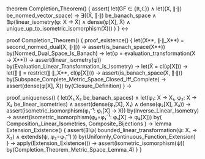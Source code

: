 theorem Completion_Theorem() {
  assert(
    let(GF ∈ {ℝ,ℂ}) ∧
    let((X, ∥·∥) be_normed_vector_space) →
    ∃((X̃, ∥̃·∥) be_banach_space ∧ 
       ∃φ(linear_isometry(φ: X → X̃) ∧ 
          dense(φ[X], X̃) ∧
          unique_up_to_isometric_isomorphism(X̃)))
  )
} ↔

proof Completion_Theorem() {
  proof_existence() {
    let((X**, ∥·∥_X**) = second_normed_dual(X, ∥·∥)) →
    assert(is_banach_space(X**)) by(Normed_Dual_Space_Is_Banach) →
    let(φ = evaluation_transformation(X → X**)) →
    assert(linear_isometry(φ)) by(Evaluation_Linear_Transformation_Is_Isometry) →
    let(X̃ = cl(φ[X])) →
    let(∥̃·∥ = restrict(∥·∥_X**, cl(φ[X]))) →
    assert(is_banach_space(X̃, ∥̃·∥)) by(Subspace_Complete_Metric_Space_Closed_Iff_Complete) →
    assert(dense(φ[X], X̃)) by(Closure_Definition)
  } →

  proof_uniqueness() {
    let(X₁,X₂ be_banach_spaces) ∧
    let(φ₁: X → X₁, φ₂: X → X₂ be_linear_isometries) ∧
    assert(dense(φ₁[X], X₁) ∧ dense(φ₂[X], X₂)) →
    assert(isometric_isomorphism(φ₁⁻¹: φ₁[X] → X)) by(Inverse_Linear_Isometry) →
    assert(isometric_isomorphism(φ₂∘φ₁⁻¹: φ₁[X] → φ₂[X])) by(
      Composition_Linear_Isometries,
      Composite_Bijections
    ) →
    lemma Extension_Existence() {
      assert(∃!ψ(
        bounded_linear_transformation(ψ: X₁ → X₂) ∧
        extends(ψ, φ₂∘φ₁⁻¹)
      )) by(Uniformly_Continuous_Function_Extension)
    } →
    apply(Extension_Existence()) →
    assert(isometric_isomorphism(ψ)) by(Completion_Theorem_Metric_Space_Lemma_4)
  }
}